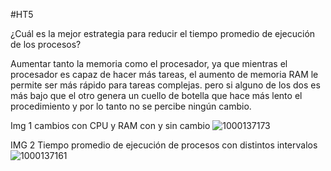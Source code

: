 #HT5

¿Cuál es la mejor estrategia para reducir el tiempo promedio de ejecución de los procesos?

Aumentar tanto la memoria como el procesador, ya que mientras el procesador es capaz de hacer más tareas, el aumento de memoria RAM le permite ser más rápido para tareas complejas. pero si alguno de los dos es más bajo que el otro genera un cuello de botella que hace más lento el procedimiento y por lo tanto no se percibe ningún cambio.


Img 1 cambios con CPU y RAM con y sin cambio
![1000137173](https://github.com/user-attachments/assets/5fcd2fff-44c3-44d6-bb50-d2892cac95ba)


IMG 2 Tiempo promedio de ejecución de procesos con distintos intervalos
![1000137161](https://github.com/user-attachments/assets/9362f16e-8685-473c-93a0-e56070402dd3)
